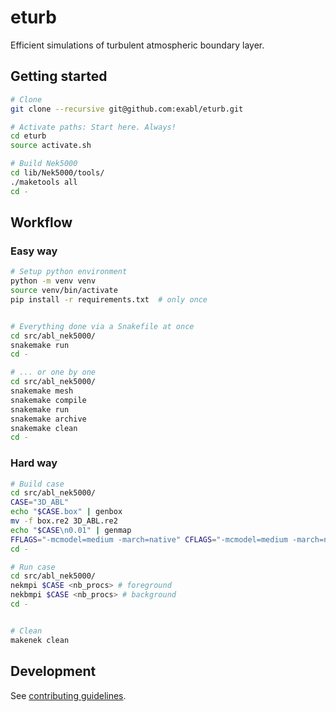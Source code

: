 # eturb
Efficient simulations of turbulent atmospheric boundary layer.

## Getting started

```sh
# Clone
git clone --recursive git@github.com:exabl/eturb.git

# Activate paths: Start here. Always!
cd eturb
source activate.sh

# Build Nek5000
cd lib/Nek5000/tools/
./maketools all
cd -

```

## Workflow

### Easy way

```sh
# Setup python environment
python -m venv venv
source venv/bin/activate
pip install -r requirements.txt  # only once


# Everything done via a Snakefile at once
cd src/abl_nek5000/
snakemake run
cd -

# ... or one by one
cd src/abl_nek5000/
snakemake mesh
snakemake compile
snakemake run
snakemake archive
snakemake clean
cd -

```

### Hard way

```sh
# Build case
cd src/abl_nek5000/
CASE="3D_ABL"
echo "$CASE.box" | genbox
mv -f box.re2 3D_ABL.re2
echo "$CASE\n0.01" | genmap
FFLAGS="-mcmodel=medium -march=native" CFLAGS="-mcmodel=medium -march=native" makenek
cd -

# Run case
cd src/abl_nek5000/
nekmpi $CASE <nb_procs> # foreground
nekbmpi $CASE <nb_procs> # background
cd -


# Clean
makenek clean

```

## Development

See [contributing guidelines](CONTRIBUTING.md).
